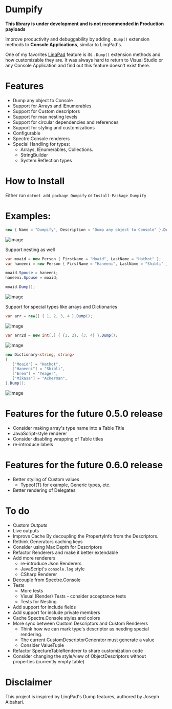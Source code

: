 # Dumpify
**This library is under development and is not recommended in Production payloads**

Improve productivity and debuggability by adding `.Dump()` extension methods to **Console Applications**, similar to LinqPad's.

One of my favorites [LinqPad](https://www.linqpad.net/) feature is its `.Dump()` extension methods and how customizable they are. It was always hard to return to Visual Studio or any Console Application and find out this feature doesn't exist there.

# Features
* Dump any object to Console
* Support for Arrays and IEnumerables
* Support for Custom descriptors
* Support for max nesting levels
* Support for circular dependencies and references
* Support for styling and customizations
* Configurable
* Spectre.Console renderers
* Special Handling for types:
    * Arrays, IEnumerables, Collections.
    * StringBuilder
    * System.Reflection types
    
# How to Install
Either run `dotnet add package Dumpify` or `Install-Package Dumpify`
    
 
# Examples:
```csharp
new { Name = "Dumpify", Description = "Dump any object to Console" }.Dump();

```
![image](https://user-images.githubusercontent.com/8770486/230250399-b7778879-c24f-493e-9e77-e81f1f43e6db.png)


Support nesting as well
```csharp
var moaid = new Person { FirstName = "Moaid", LastName = "Hathot" };
var haneeni = new Person { FirstName = "Haneeni", LastName = "Shibli" };

moaid.Spouse = haneeni;
haneeni.Spouse = moaid;

moaid.Dump();
```
![image](https://user-images.githubusercontent.com/8770486/230250311-715af695-8f73-4fea-935d-03c9293bb478.png)

Support for special types like arrays and Dictionaries
```csharp
var arr = new[] { 1, 2, 3, 4 }.Dump();
```
![image](https://user-images.githubusercontent.com/8770486/230250695-0d5bbef2-a1b5-43e9-a24f-9d28168bca72.png)

```csharp
var arr2d = new int[,] { {1, 2}, {3, 4} }.Dump();
```
![image](https://user-images.githubusercontent.com/8770486/230250735-66703e54-ce02-41c0-91b7-fcbee5f80ac3.png)

```csharp
new Dictionary<string, string>
{
   ["Moaid"] = "Hathot",
   ["Haneeni"] = "Shibli",
   ["Eren"] = "Yeager",
   ["Mikasa"] = "Ackerman",
}.Dump();
```
![image](https://user-images.githubusercontent.com/8770486/230250919-838357bf-b6c2-4a91-8702-b639050ebe1d.png)


# Features for the future 0.5.0 release
* Consider making array's type name into a Table Title
* JavaScript-style renderer
* Consider disabling wrapping of Table titles
* re-introduce labels

# Features for the future 0.6.0 release
* Better styling of Custom values
	* Typeof(T) for example, Generic types, etc.
* Better rendering of Delegates

# To do
* Custom Outputs
* Live outputs
* Improve Cache By decoupling the PropertyInfo from the Descriptors.
* Rethink Generators caching keys
* Consider using Max Depth for Descriptors
* Refactor Renderers and make it better extendable
* Add more renderers
    * re-introduce Json Renderers
    * JavaScript's `console.log` style
    * CSharp Renderer
* Decouple from Spectre.Console
* Tests
    * More tests
    * Visual (Render) Tests - consider acceptance tests
    * Tests for Nesting
* Add support for include fields
* Add support for include private members
* Cache Spectre.Console styles and colors
* More sync between Custom Descriptors and Custom Renderers
	* Think how we can mark type's descriptor as needing special rendering.
	* The current CustomDescriptorGenerator must generate a value
	* Consider ValueTuple
* Refactor SpectureTableRenderer to share customization code
* Consider changing the style/view of ObjectDescriptors without properties (currently empty table)

# Disclaimer
This project is inspired by LinqPad's Dump features, authored by Joseph Albahari.
